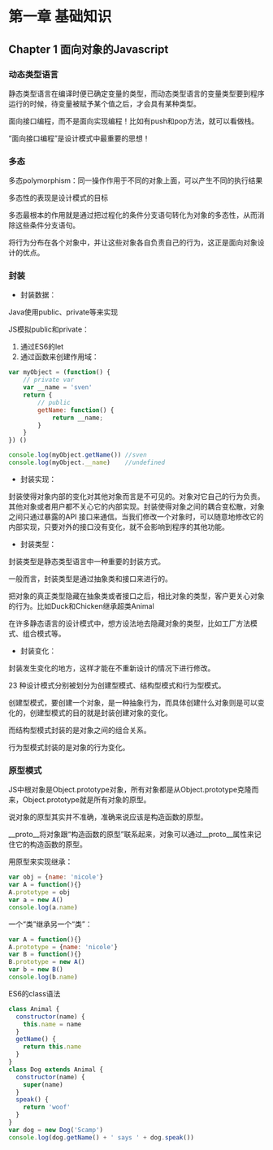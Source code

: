 # 第一章 基础知识
## Chapter 1 面向对象的Javascript
### 动态类型语言
静态类型语言在编译时便已确定变量的类型，而动态类型语言的变量类型要到程序运行的时候，待变量被赋予某个值之后，才会具有某种类型。

面向接口编程，而不是面向实现编程！比如有push和pop方法，就可以看做栈。

“面向接口编程”是设计模式中最重要的思想！

### 多态
多态polymorphism：同一操作作用于不同的对象上面，可以产生不同的执行结果

多态性的表现是设计模式的目标

多态最根本的作用就是通过把过程化的条件分支语句转化为对象的多态性，从而消除这些条件分支语句。

将行为分布在各个对象中，并让这些对象各自负责自己的行为，这正是面向对象设计的优点。

### 封装
- 封装数据：

Java使用public、private等来实现

JS模拟public和private：

1. 通过ES6的let
2. 通过函数来创建作用域：
```js
var myObject = (function() {
	// private var
	var __name = 'sven'
	return {
		// public
		getName: function() {
			return __name;
		}
	}
}) ()

console.log(myObject.getName())	//sven
console.log(myObject.__name)	//undefined
```

- 封装实现：

封装使得对象内部的变化对其他对象而言是不可见的。对象对它自己的行为负责。其他对象或者用户都不关心它的内部实现。封装使得对象之间的耦合变松散，对象之间只通过暴露的API 接口来通信。当我们修改一个对象时，可以随意地修改它的内部实现，只要对外的接口没有变化，就不会影响到程序的其他功能。

- 封装类型：

封装类型是静态类型语言中一种重要的封装方式。

一般而言，封装类型是通过抽象类和接口来进行的。

把对象的真正类型隐藏在抽象类或者接口之后，相比对象的类型，客户更关心对象的行为。比如Duck和Chicken继承超类Animal

在许多静态语言的设计模式中，想方设法地去隐藏对象的类型，比如工厂方法模式、组合模式等。

- 封装变化：

封装发生变化的地方，这样才能在不重新设计的情况下进行修改。

23 种设计模式分别被划分为创建型模式、结构型模式和行为型模式。

创建型模式，要创建一个对象，是一种抽象行为，而具体创建什么对象则是可以变化的，创建型模式的目的就是封装创建对象的变化。

而结构型模式封装的是对象之间的组合关系。

行为型模式封装的是对象的行为变化。

### 原型模式

JS中根对象是Object.prototype对象，所有对象都是从Object.prototype克隆而来，Object.prototype就是所有对象的原型。

说对象的原型其实并不准确，准确来说应该是构造函数的原型。

__proto__将对象跟“构造函数的原型”联系起来，对象可以通过__proto__属性来记住它的构造函数的原型。

用原型来实现继承：
```js
var obj = {name: 'nicole'}
var A = function(){}
A.prototype = obj
var a = new A()
console.log(a.name)
```
一个“类”继承另一个“类”：
```js
var A = function(){}
A.prototype = {name: 'nicole'}
var B = function(){}
B.prototype = new A()
var b = new B()
console.log(b.name)
```

ES6的class语法
```js
class Animal {
  constructor(name) {
    this.name = name
  }
  getName() {
    return this.name
  }
}
class Dog extends Animal {
  constructor(name) {
    super(name)
  }
  speak() {
    return 'woof'
  }
}
var dog = new Dog('Scamp')
console.log(dog.getName() + ' says ' + dog.speak())
```
